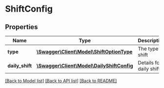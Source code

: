 # ShiftConfig

## Properties
Name | Type | Description | Notes
------------ | ------------- | ------------- | -------------
**type** | [**\Swagger\Client\Model\ShiftOptionType**](ShiftOptionType.md) | The type of shift | 
**daily_shift** | [**\Swagger\Client\Model\DailyShiftConfig**](DailyShiftConfig.md) | Details for a daily shift | 

[[Back to Model list]](../README.md#documentation-for-models) [[Back to API list]](../README.md#documentation-for-api-endpoints) [[Back to README]](../README.md)


